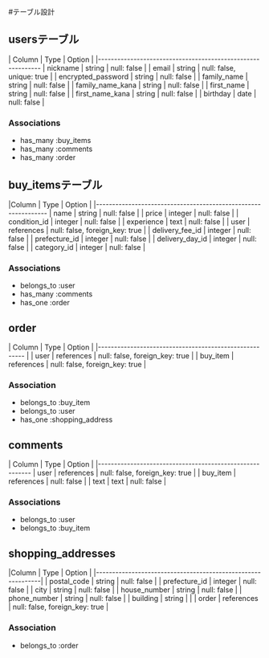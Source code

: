 #テーブル設計

## usersテーブル

| Column             | Type    | Option                    |
|------------------------------------------------------------
| nickname           | string  | null: false               |
| email              | string  | null: false, unique: true |
| encrypted_password | string  | null: false               |
| family_name        | string  | null: false               |
| family_name_kana   | string  | null: false               | 
| first_name         | string  | null: false               |
| first_name_kana    | string  | null: false               |
| birthday           | date    | null: false               |


### Associations
- has_many :buy_items
- has_many :comments
- has_many :order


## buy_itemsテーブル

|Column           | Type        | Option                         |
|--------------------------------------------------------------- 
| name            | string      | null: false                    |
| price           | integer     | null: false                    |
| condition_id    | integer     | null: false                    |
| experience      | text        | null: false                    |
| user            | references  | null: false, foreign_key: true |
| delivery_fee_id | integer     | null: false                    |
| prefecture_id   | integer     | null: false                    |
| delivery_day_id | integer     | null: false                    |
| category_id     | integer     | null: false                    |

### Associations 
- belongs_to :user
- has_many :comments
- has_one :order


## order

| Column   | Type       | Option                         |
|------------------------------------------------------- |
| user     | references | null: false, foreign_key: true |
| buy_item | references | null: false, foreign_key: true |

### Association
- belongs_to :buy_item
- belongs_to :user
- has_one :shopping_address


## comments

| Column    | Type       | Option                         |
|---------------------------------------------------------
| user      | references | null: false, foreign_key: true |
| buy_item  | references | null: false                    |
| text      | text       | null: false                    |

### Associations
- belongs_to :user
- belongs_to :buy_item


## shopping_addresses

|Column         | Type       | Option                         |
|-------------------------------------------------------------|
| postal_code   | string     | null: false                    | 
| prefecture_id | integer    | null: false                    |
| city          | string     | null: false                    |
| house_number  | string     | null: false                    |
| phone_number  | string     | null: false                    | 
| building      | string     |                                |
| order         | references | null: false, foreign_key: true |

### Association
- belongs_to :order




